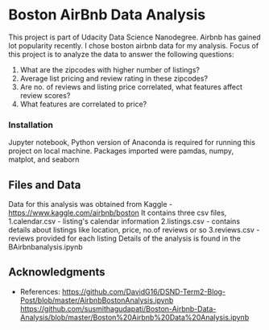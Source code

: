 # Boston AirBnb Data Analysis
This project is part of Udacity Data Science Nanodegree. Airbnb has gained lot popularity recently. I chose boston airbnb data for my analysis. Focus of this project is to analyze the data to answer the following questions:
1. What are the zipcodes with higher number of listings?
2. Average list pricing and review rating in these zipcodes? 
3. Are no. of reviews and listing price correlated, what features affect review scores?
4. What features are correlated to price?

### Installation

Jupyter notebook, Python version of Anaconda is required for running this project on local machine. Packages imported were pamdas, numpy, matplot, and seaborn

## Files and Data

Data for this analysis was obtained from Kaggle - https://www.kaggle.com/airbnb/boston
It contains three csv files, 
1.calendar.csv - listing's calendar information
2.listings.csv - contains details about listings like location, price, no.of reviews or so 
3.reviews.csv - reviews provided for each listing
Details of the analysis is found in the BAirbnbanalysis.ipynb

## Acknowledgments

* References: https://github.com/DavidG16/DSND-Term2-Blog-Post/blob/master/AirbnbBostonAnalysis.ipynb https://github.com/susmithagudapati/Boston-Airbnb-Data-Analysis/blob/master/Boston%20Airbnb%20Data%20Analysis.ipynb


